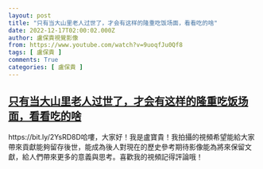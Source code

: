 ```yaml
---
layout: post
title: "只有当大山里老人过世了，才会有这样的隆重吃饭场面，看看吃的啥"
date: 2022-12-17T02:00:02.000Z
author: 盧保貴視覺影像
from: https://www.youtube.com/watch?v=9uoqfJu0Qf8
tags: [ 盧保貴 ]
comments: True
categories: [ 盧保貴 ]
---
```

<!--1671242402000-->
[只有当大山里老人过世了，才会有这样的隆重吃饭场面，看看吃的啥](https://www.youtube.com/watch?v=9uoqfJu0Qf8)
------

<div>
https://bit.ly/2YsRD8D哈嘍，大家好！我是盧寶貴！我拍攝的視頻希望能給大家帶來貢獻能夠留存後世，能成為後人對現在的歷史參考期待影像能為將來保留文獻，給人們帶來更多的意義與思考。喜歡我的視頻記得評論哦！
</div>
